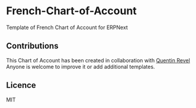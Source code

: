 # French-Chart-of-Account
Template of French Chart of Account for ERPNext

Contributions
-------------
This Chart of Account has been created in collaboration with [Quentin Revel](https://github.com/qrevel)
Anyone is welcome to improve it or add additional templates.

Licence
-------
MIT
